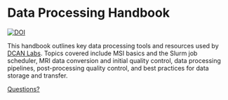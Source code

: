 # Data Processing Handbook

[![DOI](https://zenodo.org/badge/DOI/10.5281/zenodo.8161443.svg)](https://doi.org/10.5281/zenodo.8161443)

This handbook outlines key data processing tools and resources used by [DCAN Labs](https://innovation.umn.edu/developmental-cognition-and-neuroimaging-lab/). Topics covered include MSI basics and the Slurm job scheduler, MRI data conversion and initial quality control, data processing pipelines, post-processing quality control, and best practices for data storage and transfer.

[Questions?](https://github.com/DCAN-Labs/data-processing-handbook/issues)
